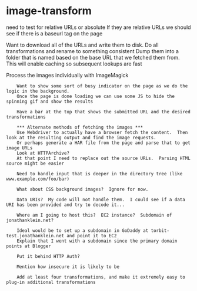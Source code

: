 image-transform
===============
need to test for relative URLs or absolute
If they are relative URLs we should see if there is a baseurl tag on the page 

Want to download all of the URLs and write them to disk.  Do all transformations and rename to something consistent
Dump them into a folder that is named based on the base URL that we fetched them from.  This will enable caching so subsequent lookups are fast

Process the images individually with ImageMagick


		Want to show some sort of busy indicator on the page as we do the logic in the background.  
		Once the page is done loading we can use some JS to hide the spinning gif and show the results

		Have a bar at the top that shows the submitted URL and the desired transformations

		*** Alternate methods of fetching the images ***
		Use Webdriver to actually have a browser fetch the content.  Then look at the resulting output and find the image requests.  
		Or perhaps generate a HAR file from the page and parse that to get image URLs
		Look at HTTPArchive?  
		At that point I need to replace out the source URLs.  Parsing HTML source might be easier

		Need to handle input that is deeper in the directory tree (like www.example.com/foo/bar)

		What about CSS background images?  Ignore for now.  

		Data URIs?  My code will not handle them.  I could see if a data URI has been provided and try to decode it...
		
		Where am I going to host this?  EC2 instance?  Subdomain of jonathanklein.net?

		Ideal would be to set up a subdomain in GoDaddy at torbit-test.jonathanklein.net and point it to EC2
		Explain that I went with a subdomain since the primary domain points at Blogger

		Put it behind HTTP Auth? 

		Mention how insecure it is likely to be

		Add at least four transformations, and make it extremely easy to plug-in additional transformations

		


